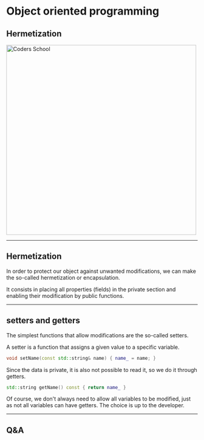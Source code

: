 <!-- .slide: data-background="#111111" -->

# Object oriented programming

## Hermetization

<a href="https://coders.school">
    <img width="500" data-src="../coders_school_logo.png" alt="Coders School" class="plain">
</a>

___

## Hermetization

In order to protect our object against unwanted modifications, we can make the so-called hermetization or encapsulation.
<!-- .element: class="fragment fade-in" -->

It consists in placing all properties (fields) in the private section and enabling their modification by public functions.
<!-- .element: class="fragment fade-in" -->

___

## setters and getters

The simplest functions that allow modifications are the so-called setters.
<!-- .element: class="fragment fade-in" -->

A setter is a function that assigns a given value to a specific variable.
<!-- .element: class="fragment fade-in" -->

```cpp
void setName(const std::string& name) { name_ = name; }
```
<!-- .element: class="fragment fade-in" -->

Since the data is private, it is also not possible to read it, so we do it through getters.
<!-- .element: class="fragment fade-in" -->

```cpp
std::string getName() const { return name_ }
```
<!-- .element: class="fragment fade-in" -->

Of course, we don't always need to allow all variables to be modified, just as not all variables can have getters. The choice is up to the developer.
<!-- .element: class="fragment fade-in" -->

___

## Q&A
